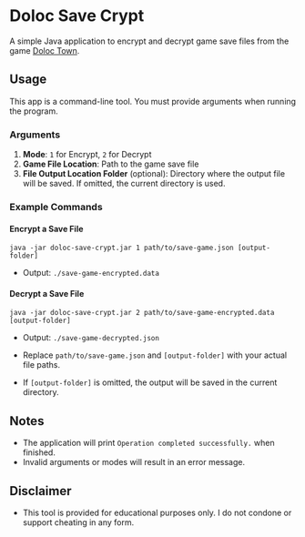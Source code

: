 # Doloc Save Crypt

A simple Java application to encrypt and decrypt game save files from the game [Doloc Town](https://store.steampowered.com/app/2285550/Doloc_Town/).

## Usage

This app is a command-line tool. You must provide arguments when running the program.

### Arguments

1. **Mode**: `1` for Encrypt, `2` for Decrypt
2. **Game File Location**: Path to the game save file
3. **File Output Location Folder** (optional): Directory where the output file will be saved. If omitted, the current directory is used.

### Example Commands

#### Encrypt a Save File
```
java -jar doloc-save-crypt.jar 1 path/to/save-game.json [output-folder]
```
- Output: `./save-game-encrypted.data`

#### Decrypt a Save File
```
java -jar doloc-save-crypt.jar 2 path/to/save-game-encrypted.data [output-folder]
```
- Output: `./save-game-decrypted.json`

- Replace `path/to/save-game.json` and `[output-folder]` with your actual file paths.
- If `[output-folder]` is omitted, the output will be saved in the current directory.

## Notes
- The application will print `Operation completed successfully.` when finished.
- Invalid arguments or modes will result in an error message.

## Disclaimer
- This tool is provided for educational purposes only. I do not condone or support cheating in any form.

